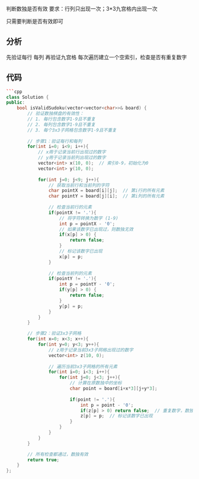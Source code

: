 判断数独是否有效
要求：行列只出现一次；3\*3九宫格内出现一次

只需要判断是否有效即可
## 分析
先验证每行 每列 
再验证九宫格
每次遍历建立一个空索引，检查是否有重复数字
## 代码
```cpp
```cpp
class Solution {
public:
    bool isValidSudoku(vector<vector<char>>& board) {
        // 验证数独棋盘的有效性：
        // 1. 每行包含数字1-9且不重复
        // 2. 每列包含数字1-9且不重复
        // 3. 每个3x3子网格包含数字1-9且不重复
        
        // 步骤1：验证每行和每列
        for(int i=0; i<9; i++){
            // x用于记录当前行出现过的数字
            // y用于记录当前列出现过的数字
            vector<int> x(10, 0);  // 索引0-9，初始化为0
            vector<int> y(10, 0);
            
            for(int j=0; j<9; j++){
                // 获取当前行和当前列的字符
                char pointX = board[i][j];  // 第i行的所有元素
                char pointY = board[j][i];  // 第i列的所有元素
                
                // 检查当前行的元素
                if(pointX != '.'){
                    // 将字符转换为数字 (1-9)
                    int p = pointX - '0';
                    // 如果该数字已出现过，则数独无效
                    if(x[p] > 0) {
                        return false;
                    }
                    // 标记该数字已出现
                    x[p] = p;
                }
                
                // 检查当前列的元素
                if(pointY != '.'){
                    int p = pointY - '0';
                    if(y[p] > 0) {
                        return false;
                    }
                    y[p] = p;
                }
            }
        }

        // 步骤2：验证3x3子网格
        for(int x=0; x<3; x++){
            for(int y=0; y<3; y++){
                // z用于记录当前3x3子网格出现过的数字
                vector<int> z(10, 0);
                
                // 遍历当前3x3子网格的所有元素
                for(int i=0; i<3; i++){
                    for(int j=0; j<3; j++){
                        // 计算在原数独中的坐标
                        char point = board[i+x*3][j+y*3];
                        
                        if(point != '.'){
                            int p = point - '0';
                            if(z[p] > 0) return false;  // 重复数字，数独无效
                            z[p] = p;  // 标记该数字已出现
                        }
                    }
                }
            }
        }

        // 所有检查都通过，数独有效
        return true;
    }
};
```
```